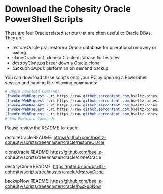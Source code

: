 # Download the Cohesity Oracle PowerShell Scripts

There are four Oracle related scripts that are often useful to Oracle DBAs. They are:

* restoreOracle.ps1: restore a Oracle database for operational recovery or testing
* cloneOracle.ps1: clone a Oracle database for test/dev
* destroyClone.ps1: tear down a Oracle clone
* backupNow.ps1: perform an on demand backup

You can download these scripts onto your PC by opening a PowerShell session and running the following commands:

```powershell
# Begin Download Commands
(Invoke-WebRequest -Uri https://raw.githubusercontent.com/bseltz-cohesity/scripts/master/powershell/cohesity-api/cohesity-api.ps1).content | Out-File cohesity-api.ps1; (Get-Content cohesity-api.ps1) | Set-Content cohesity-api.ps1
(Invoke-WebRequest -Uri https://raw.githubusercontent.com/bseltz-cohesity/scripts/master/oracle/restoreOracle/restoreOracle.ps1).content | Out-File restoreOracle.ps1; (Get-Content restoreOracle.ps1) | Set-Content restoreOracle.ps1
(Invoke-WebRequest -Uri https://raw.githubusercontent.com/bseltz-cohesity/scripts/master/oracle/cloneOracle/cloneOracle.ps1).content | Out-File cloneOracle.ps1; (Get-Content cloneOracle.ps1) | Set-Content cloneOracle.ps1
(Invoke-WebRequest -Uri https://raw.githubusercontent.com/bseltz-cohesity/scripts/master/oracle/destroyClone/destroyClone.ps1).content | Out-File destroyClone.ps1; (Get-Content destroyClone.ps1) | Set-Content destroyClone.ps1
(Invoke-WebRequest -Uri https://raw.githubusercontent.com/bseltz-cohesity/scripts/master/oracle/backupNow/backupNow.ps1).content | Out-File backupNow.ps1; (Get-Content backupNow.ps1) | Set-Content backupNow.ps1
# End Download Commands
```

Please review the README for each:

restoreOracle README: <https://github.com/bseltz-cohesity/scripts/tree/master/oracle/restoreOracle>

cloneOracle README: <https://github.com/bseltz-cohesity/scripts/tree/master/oracle/cloneOracle>

destroyClone README: <https://github.com/bseltz-cohesity/scripts/tree/master/oracle/destroyClone>

backupNow README: <https://github.com/bseltz-cohesity/scripts/tree/master/oracle/backupNow>
